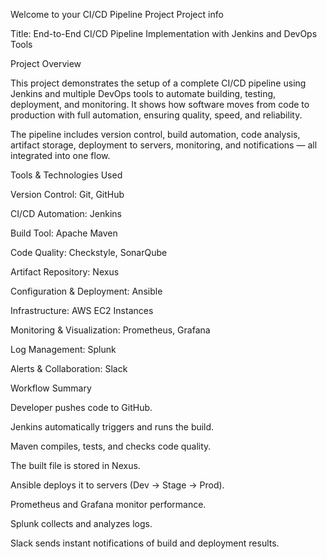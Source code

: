 Welcome to your CI/CD Pipeline Project
Project info

Title: End-to-End CI/CD Pipeline Implementation with Jenkins and DevOps Tools

Project Overview

This project demonstrates the setup of a complete CI/CD pipeline using Jenkins and multiple DevOps tools to automate building, testing, deployment, and monitoring.
It shows how software moves from code to production with full automation, ensuring quality, speed, and reliability.

The pipeline includes version control, build automation, code analysis, artifact storage, deployment to servers, monitoring, and notifications — all integrated into one flow.

Tools & Technologies Used

Version Control: Git, GitHub

CI/CD Automation: Jenkins

Build Tool: Apache Maven

Code Quality: Checkstyle, SonarQube

Artifact Repository: Nexus

Configuration & Deployment: Ansible

Infrastructure: AWS EC2 Instances

Monitoring & Visualization: Prometheus, Grafana

Log Management: Splunk

Alerts & Collaboration: Slack

Workflow Summary

Developer pushes code to GitHub.

Jenkins automatically triggers and runs the build.

Maven compiles, tests, and checks code quality.

The built file is stored in Nexus.

Ansible deploys it to servers (Dev → Stage → Prod).

Prometheus and Grafana monitor performance.

Splunk collects and analyzes logs.

Slack sends instant notifications of build and deployment results.
